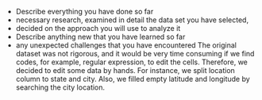 * Describe everything you have done so far
* necessary research, examined in detail the data set you have selected,
* decided on the approach you will use to analyze it
* Describe anything new that you have learned so far
* any unexpected challenges that you have encountered
The original dataset was not rigorous, and it would be very time consuming if we find codes, for example, regular expression, to edit the cells. Therefore, we decided to edit some data by hands. For instance, we split location column to state and city. Also, we filled empty latitude and longitude by searching the city location. 

